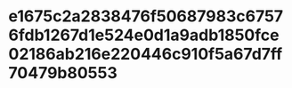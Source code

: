 # e1675c2a2838476f50687983c67576fdb1267d1e524e0d1a9adb1850fce02186ab216e220446c910f5a67d7ff70479b80553